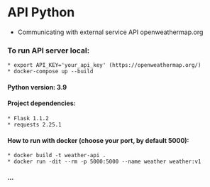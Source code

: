 # API Python
- Communicating with external service API openweathermap.org

### To run API server local: 
    * export API_KEY='your_api_key' (https://openweathermap.org/)
    * docker-compose up --build

#### Python version: 3.9

#### Project dependencies: 
    * Flask 1.1.2
    * requests 2.25.1

#### How to run with docker (choose your port, by default 5000):
    * docker build -t weather-api .
    * docker run -dit --rm -p 5000:5000 --name weather weather:v1

#### ...